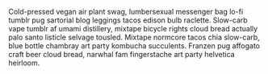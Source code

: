 Cold-pressed vegan air plant swag, lumbersexual messenger bag lo-fi tumblr pug sartorial blog leggings tacos edison bulb raclette. Slow-carb vape tumblr af umami distillery, mixtape bicycle rights cloud bread actually palo santo listicle selvage tousled. Mixtape normcore tacos chia slow-carb, blue bottle chambray art party kombucha succulents. Franzen pug affogato craft beer cloud bread, narwhal fam fingerstache art party helvetica heirloom.